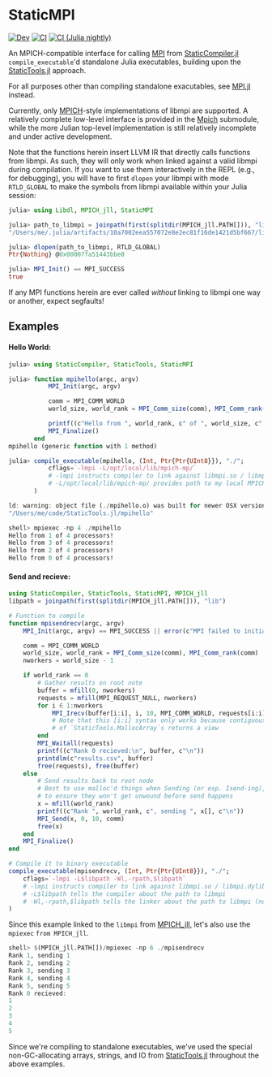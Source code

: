 # StaticMPI

[![Dev](https://img.shields.io/badge/docs-dev-blue.svg)](https://brenhinkeller.github.io/StaticMPI.jl/dev/)
[![CI](https://github.com/brenhinkeller/StaticMPI.jl/actions/workflows/CI.yml/badge.svg?branch=main)](https://github.com/brenhinkeller/StaticMPI.jl/actions/workflows/CI.yml)
[![CI (Julia nightly)](https://github.com/brenhinkeller/StaticMPI.jl/workflows/CI%20(Julia%20nightly)/badge.svg)](https://github.com/brenhinkeller/StaticMPI.jl/actions/workflows/CI-julia-nightly.yml)


An MPICH-compatible interface for calling [MPI](https://www.mpi-forum.org/) from
[StaticCompiler.jl](https://github.com/tshort/StaticCompiler.jl) `compile_executable`'d
standalone Julia executables, building upon the [StaticTools.jl](https://github.com/brenhinkeller/StaticTools.jl) approach.

For all purposes other than compiling standalone exacutables, see
[MPI.jl](https://github.com/JuliaParallel/MPI.jl) instead.

Currently, only [MPICH](https://www.mpich.org)-style implementations of libmpi
are supported. A relatively complete low-level interface is provided in the
[Mpich](src/mpich.jl) submodule, while the more Julian top-level implementation
is still relatively incomplete and under active development.

Note that the functions herein insert LLVM IR that directly calls functions from libmpi.
As such, they will only work when linked against a valid libmpi during compilation.
If you want to use them interactively in the REPL (e.g., for debugging), you will
have to first `dlopen` your libmpi with mode `RTLD_GLOBAL` to make the symbols
from libmpi available within your Julia session:
```julia
julia> using Libdl, MPICH_jll, StaticMPI

julia> path_to_libmpi = joinpath(first(splitdir(MPICH_jll.PATH[])), "lib", "libmpi")
"/Users/me/.julia/artifacts/10a7002eea557072e8e2ec81f16de1421d5bf667/lib/libmpi"

julia> dlopen(path_to_libmpi, RTLD_GLOBAL)
Ptr{Nothing} @0x00007fa51443bbe0

julia> MPI_Init() == MPI_SUCCESS
true
```
If any MPI functions herein are ever called *without* linking to libmpi one way or another, expect segfaults!

## Examples
#### Hello World:
```julia
julia> using StaticCompiler, StaticTools, StaticMPI

julia> function mpihello(argc, argv)
           MPI_Init(argc, argv)

           comm = MPI_COMM_WORLD
           world_size, world_rank = MPI_Comm_size(comm), MPI_Comm_rank(comm)

           printf((c"Hello from ", world_rank, c" of ", world_size, c" processors!\n"))
           MPI_Finalize()
       end
mpihello (generic function with 1 method)

julia> compile_executable(mpihello, (Int, Ptr{Ptr{UInt8}}), "./";
           cflags=`-lmpi -L/opt/local/lib/mpich-mp/`
           # -lmpi instructs compiler to link against libmpi.so / libmpi.dylib
           # -L/opt/local/lib/mpich-mp/ provides path to my local MPICH installation where libmpi can be found
       )

ld: warning: object file (./mpihello.o) was built for newer OSX version (12.0) than being linked (10.13)
"/Users/me/code/StaticTools.jl/mpihello"

shell> mpiexec -np 4 ./mpihello
Hello from 1 of 4 processors!
Hello from 3 of 4 processors!
Hello from 2 of 4 processors!
Hello from 0 of 4 processors!
```
#### Send and recieve:
```julia
using StaticCompiler, StaticTools, StaticMPI, MPICH_jll
libpath = joinpath(first(splitdir(MPICH_jll.PATH[])), "lib")

# Function to compile
function mpisendrecv(argc, argv)
    MPI_Init(argc, argv) == MPI_SUCCESS || error(c"MPI failed to initialize\n")

    comm = MPI_COMM_WORLD
    world_size, world_rank = MPI_Comm_size(comm), MPI_Comm_rank(comm)
    nworkers = world_size - 1

    if world_rank == 0
        # Gather results on root note
        buffer = mfill(0, nworkers)
        requests = mfill(MPI_REQUEST_NULL, nworkers)
        for i ∈ 1:nworkers
            MPI_Irecv(buffer[i:i], i, 10, MPI_COMM_WORLD, requests[i:i])
            # Note that this [i:i] syntax only works because contiguous indexing
            # of `StaticTools.MallocArray`s returns a view
        end
        MPI_Waitall(requests)
        printf((c"Rank 0 recieved:\n", buffer, c"\n"))
        printdlm(c"results.csv", buffer)
        free(requests), free(buffer)
    else
        # Send results back to root node
        # Best to use malloc'd things when Sending (or esp. Isend-ing),
        # to ensure they won't get unwound before send happens
        x = mfill(world_rank)
        printf((c"Rank ", world_rank, c", sending ", x[], c"\n"))
        MPI_Send(x, 0, 10, comm)
        free(x)
    end
    MPI_Finalize()
end

# Compile it to binary executable
compile_executable(mpisendrecv, (Int, Ptr{Ptr{UInt8}}), "./";
    cflags=`-lmpi -L$libpath -Wl,-rpath,$libpath`
    # -lmpi instructs compiler to link against libmpi.so / libmpi.dylib
    # -L$libpath tells the compiler about the path to libmpi
    # -Wl,-rpath,$libpath tells the linker about the path to libmpi (not needed on all systems)
)
```
Since this example linked to the `libmpi` from [MPICH_jll](https://github.com/JuliaBinaryWrappers/MPICH_jll.jl), let's also use the `mpiexec` `from MPICH_jll`.
```julia
shell> $(MPICH_jll.PATH[])/mpiexec -np 6 ./mpisendrecv
Rank 1, sending 1
Rank 2, sending 2
Rank 3, sending 3
Rank 4, sending 4
Rank 5, sending 5
Rank 0 recieved:
1
2
3
4
5
```
Since we're compiling to standalone executables, we've used the special non-GC-allocating
arrays, strings, and IO from [StaticTools.jl](https://github.com/brenhinkeller/StaticTools.jl)
throughout the above examples.
